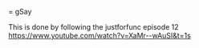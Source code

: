 = gSay

This is done by following the justforfunc episode 12 https://www.youtube.com/watch?v=XaMr--wAuSI&t=1s
